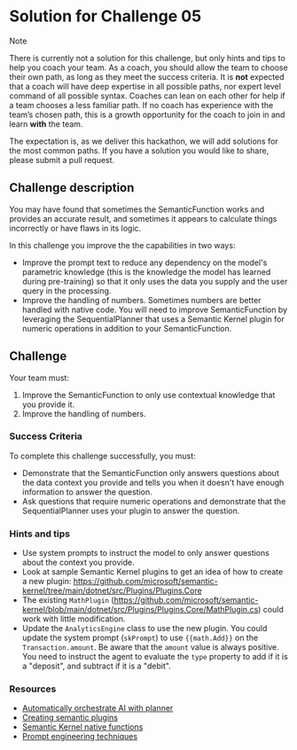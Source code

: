 # Solution for Challenge 05

> [!NOTE]
> There is currently not a solution for this challenge, but only hints and tips to help you coach your team. As a coach, you should allow the team to choose their own path, as long as they meet the success criteria. It is **not** expected that a coach will have deep expertise in all possible paths, nor expert level command of all possible syntax. Coaches can lean on each other for help if a team chooses a less familiar path. If no coach has experience with the team’s chosen path, this is a growth opportunity for the coach to join in and learn **with** the team.
> 
> The expectation is, as we deliver this hackathon, we will add solutions for the most common paths. If you have a solution you would like to share, please submit a pull request.

## Challenge description

You may have found that sometimes the SemanticFunction works and provides an accurate result, and sometimes it appears to calculate things incorrectly or have flaws in its logic.

In this challenge you improve the the capabilities in two ways:

- Improve the prompt text to reduce any dependency on the model's parametric knowledge (this is the knowledge the model has learned during pre-training) so that it only uses the data you supply and the user query in the processing.
- Improve the handling of numbers. Sometimes numbers are better handled with native code. You will need to improve SemanticFunction by leveraging the SequentialPlanner that uses a Semantic Kernel plugin for numeric operations in addition to your SemanticFunction.

## Challenge

Your team must:

1. Improve the SemanticFunction to only use contextual knowledge that you provide it.
2. Improve the handling of numbers.

### Success Criteria

To complete this challenge successfully, you must:

- Demonstrate that the SemanticFunction only answers questions about the data context you provide and tells you when it doesn't have enough information to answer the question.
- Ask questions that require numeric operations and demonstrate that the SequentialPlanner uses your plugin to answer the question.

### Hints and tips

- Use system prompts to instruct the model to only answer questions about the context you provide.
- Look at sample Semantic Kernel plugins to get an idea of how to create a new plugin: https://github.com/microsoft/semantic-kernel/tree/main/dotnet/src/Plugins/Plugins.Core
- The existing `MathPlugin` (https://github.com/microsoft/semantic-kernel/blob/main/dotnet/src/Plugins/Plugins.Core/MathPlugin.cs) could work with little modification.
- Update the `AnalyticsEngine` class to use the new plugin. You could update the system prompt (`skPrompt`) to use `{{math.Add}}` on the `Transaction.amount`. Be aware that the `amount` value is always positive. You need to instruct the agent to evaluate the `type` property to add if it is a "deposit", and subtract if it is a "debit".

### Resources

- [Automatically orchestrate AI with planner](https://learn.microsoft.com/semantic-kernel/ai-orchestration/planner?tabs%253DCsharp)
- [Creating semantic plugins](https://learn.microsoft.com/semantic-kernel/ai-orchestration/plugins/?tabs=Csharp)
- [Semantic Kernel native functions](https://learn.microsoft.com/semantic-kernel/ai-orchestration/native-functions)
- [Prompt engineering techniques](https://learn.microsoft.com/azure/cognitive-services/openai/concepts/advanced-prompt-engineering?pivots%253Dprogramming-language-chat-completions)
